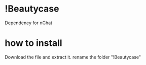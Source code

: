 # !Beautycase
Dependency for nChat

# how to install
Download the file and extract it. rename the folder "!Beautycase"
